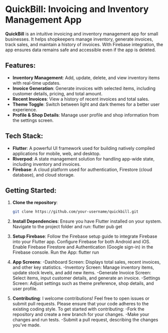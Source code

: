 # QuickBill: Invoicing and Inventory Management App

**QuickBill** is an intuitive invoicing and inventory management app for small businesses. It helps shopkeepers manage inventory, generate invoices, track sales, and maintain a history of invoices. With Firebase integration, the app ensures data remains safe and accessible even if the app is deleted.

## Features:
- **Inventory Management**: Add, update, delete, and view inventory items with real-time updates.
- **Invoice Generation**: Generate invoices with selected items, including customer details, pricing, and total amount.
- **Recent Invoices**: View a history of recent invoices and total sales.
- **Theme Toggle**: Switch between light and dark themes for a better user experience.
- **Profile & Shop Details**: Manage user profile and shop information from the settings screen.

## Tech Stack:
- **Flutter**: A powerful UI framework used for building natively compiled applications for mobile, web, and desktop.
- **Riverpod**: A state management solution for handling app-wide state, including inventory and invoices.
- **Firebase**: A cloud platform used for authentication, Firestore (cloud database), and cloud storage.

## Getting Started:

1. **Clone the repository**:
   ```bash
   git clone https://github.com/your-username/quickbill.git


2. **Install Dependencies**:
    Ensure you have Flutter installed on your system.
    Navigate to the project folder and run:
    flutter pub get

3. **Setup Firebase**:
    Follow the Firebase setup guide to integrate Firebase into your Flutter app.
    Configure Firebase for both Android and iOS.
    Enable Firebase Firestore and Authentication (Google sign-in) in the Firebase console.
    Run the App:
    flutter run

4. **App Screens**:
    -Dashboard Screen: Displays total sales, recent invoices, and other key statistics.
    -Inventory Screen: Manage inventory items, update stock levels, and add new items.
    -Generate Invoice Screen: Select items, input customer details, and generate an invoice.
    -Settings Screen: Adjust settings such as theme preference, shop details, and user profile.

5. **Contributing**:
    I welcome contributions! Feel free to open issues or submit pull requests. Please ensure that your code adheres to the existing coding style.
    To get started with contributing:
    -Fork the repository and create a new branch for your changes.
    -Make your changes and run tests.
    -Submit a pull request, describing the changes you’ve made.